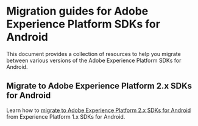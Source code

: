 # Migration guides for Adobe Experience Platform SDKs for Android

This document provides a collection of resources to help you migrate between various versions of the Adobe Experience Platform SDKs for Android.

## Migrate to Adobe Experience Platform 2.x SDKs for Android

Learn how to [migrate to Adobe Experience Platform 2.x SDKs for Android](./migrate-to-2x.md) from Experience Platform 1.x SDKs for Android.
